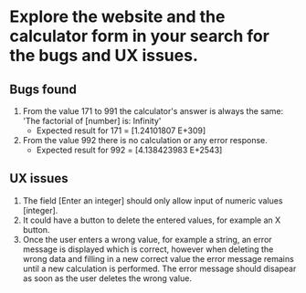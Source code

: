 # Explore the website and the calculator form in your search for the bugs and UX issues. 

## Bugs found
1. From the value 171 to 991 the calculator's answer is always the same: 'The factorial of [number] is: Infinity'
    - Expected result for 171 = [1.24101807 E+309]
2. From the value 992 there is no calculation or any error response.
    - Expected result for 992 = [4.138423983 E+2543]

## UX issues
1. The field [Enter an integer] should only allow input of numeric values [integer].
2. It could have a button to delete the entered values, for example an X button.
3. Once the user enters a wrong value, for example a string, an error message is displayed which is correct, however when deleting the wrong data and filling in a new correct value the error message remains until a new calculation is performed. The error message should disapear as soon as the user deletes the wrong value.